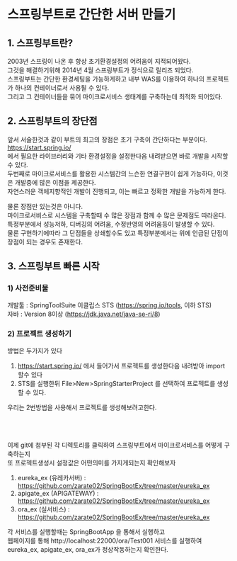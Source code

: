 # 스프링부트로 간단한 서버 만들기

## 1. 스프링부트란?

2003년 스프링이 나온 후 항상 초기환경설정의 어려움이 지적되어왔다.<br>
그것을 해결하기위해 2014년 4월 스프링부트가 정식으로 릴리즈 되었다.<br>
스프링부트는 간단한 환경세팅을 가능하게하고 내부 WAS를 이용하여 하나의 프로젝트가 하나의 컨테이너로서 사용될 수 있다.<br>
그리고 그 컨테이너들을 묶어 마이크로서비스 생태계를 구축하는데 최적화 되어있다.<br>

## 2. 스프링부트의 장단점

앞서 서술한것과 같이 부트의 최고의 장점은 초기 구축이 간단하다는 부분이다.<br>
https://start.spring.io/<br>
에서 필요한 라이브러리와 기타 환경설정을 설정한다음 내려받으면 바로 개발을 시작할 수 있다.<br>
두번째로 마이크로서비스를 활용한 시스템간의 느슨한 연결구현이 쉽게 가능하다, 이것은 개발중에 많은 이점을 제공한다.<br>
자연스러운 객체지향적인 개발이 진행되고, 이는 빠르고 정확한 개발을 가능하게 한다.<br>

물론 장점만 있는것은 아니다.<br>
마이크로서비스로 시스템을 구축할때 수 많은 장점과 함께 수 많은 문제점도 따라온다.<br>
특정부분에서 성능저하, 디버깅의 어려움, 수정반영의 어려움등이 발생할 수 있다.<br>
물론 구현하기에따라 그 단점들을 상쇄할수도 있고 특정부분에서는 위에 언급된 단점이 장점이 되는 경우도 존재한다.<br>

## 3. 스프링부트 빠른 시작

### 1) 사전준비물
개발툴 : SpringToolSuite 이클립스 STS (https://spring.io/tools, 이하 STS)<br>
자바 : Version 8이상 (https://jdk.java.net/java-se-ri/8)<br>

### 2) 프로젝트 생성하기
방법은 두가지가 있다<br>
1. https://start.spring.io/ 에서 들어가서 프로젝트를 생성한다음 내려받아 import 할수 있다<br>
2. STS를 실행한뒤 File>New>SpringStarterProject 를 선택하여 프로젝트를 생성할 수 있다.<br>

우리는 2번방법을 사용해서 프로젝트를 생성해보려고한다.<br>
<br>
<br>
<br>

이제 git에 첨부된 각 디렉토리를 클릭하여 스프링부트에서 마이크로서비스를 어떻게 구축하는지<br>
또 프로젝트생성시 설정값은 어떤의미를 가지게되는지 확인해보자<br>

1. eureka_ex (유레카서버) : https://github.com/zarate02/SpringBootEx/tree/master/eureka_ex<br>
2. apigate_ex (APIGATEWAY) : https://github.com/zarate02/SpringBootEx/tree/master/eureka_ex<br>
3. ora_ex (실서비스) : https://github.com/zarate02/SpringBootEx/tree/master/eureka_ex<br>

각 서비스를 실행할때는 SpringBootApp 을 통해서 실행하고<br>
웹페이지를 통해 http://localhost:22000/ora/Test001 서비스를 실행하여 eureka_ex, apigate_ex, ora_ex가 정상작동하는지 확인한다.

